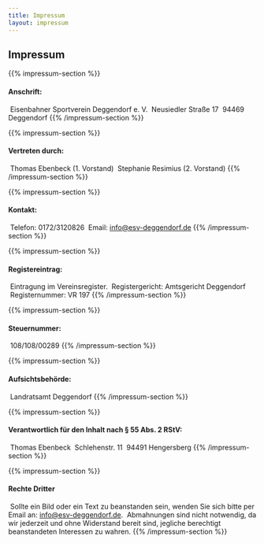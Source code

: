 ```yaml
---
title: Impressum
layout: impressum
---
```


## Impressum

{{% impressum-section %}}
#### Anschrift:
&nbsp;Eisenbahner Sportverein Deggendorf e. V.
&nbsp;Neusiedler Straße 17
&nbsp;94469 Deggendorf
{{% /impressum-section %}}

{{% impressum-section %}}
#### Vertreten durch:
&nbsp;Thomas Ebenbeck (1. Vorstand)
&nbsp;Stephanie Resimius (2. Vorstand)
{{% /impressum-section %}}

{{% impressum-section %}}
#### Kontakt:
&nbsp;Telefon: 0172/3120826
&nbsp;Email: info@esv-deggendorf.de
{{% /impressum-section %}}

{{% impressum-section %}}
#### Registereintrag:
&nbsp;Eintragung im Vereinsregister.
&nbsp;Registergericht: Amtsgericht Deggendorf
&nbsp;Registernummer: VR 197
{{% /impressum-section %}}

{{% impressum-section %}}
#### Steuernummer:
&nbsp;108/108/00289
{{% /impressum-section %}}

{{% impressum-section %}}
#### Aufsichtsbehörde:
&nbsp;Landratsamt Deggendorf
{{% /impressum-section %}}

{{% impressum-section %}}
#### Verantwortlich für den Inhalt nach § 55 Abs. 2 RStV:
&nbsp;Thomas Ebenbeck
&nbsp;Schlehenstr. 11
&nbsp;94491 Hengersberg
{{% /impressum-section %}}

{{% impressum-section %}}
#### Rechte Dritter
&nbsp;Sollte ein Bild oder ein Text zu beanstanden sein, wenden Sie sich bitte per Email an: info@esv-deggendorf.de.
&nbsp;Abmahnungen sind nicht notwendig, da wir jederzeit und ohne Widerstand bereit sind, jegliche berechtigt beanstandeten Interessen zu wahren.
{{% /impressum-section %}}
